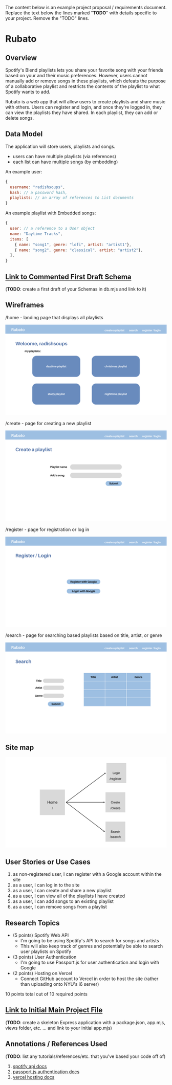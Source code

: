 The content below is an example project proposal / requirements document. Replace the text below the lines marked "__TODO__" with details specific to your project. Remove the "TODO" lines.

# Rubato

## Overview

Spotify's Blend playlists lets you share your favorite song with your friends based on your and their music preferences. However, users cannot manually add or remove songs in these playlists, which defeats the purpose of a collaborative playlist and restricts the contents of the playlist to what Spotify wants to add.

Rubato is a web app that will allow users to create playlists and share music with others. Users can register and login, and once they're logged in, they can view the playlists they have shared. In each playlist, they can add or delete songs.


## Data Model

The application will store users, playlists and songs. 

* users can have multiple playlists (via references)
* each list can have multiple songs (by embedding)

An example user:

```javascript
{
  username: "radishsoups",
  hash: // a password hash,
  playlists: // an array of references to List documents
}
```

An example playlist with Embedded songs:

```javascript
{
  user: // a reference to a User object
  name: "Daytime Tracks",
  items: [
    { name: "song1", genre: "lofi", artist: "artist1"},
    { name: "song2", genre: "classical", artist: "artist2"},
  ],
}
```


## [Link to Commented First Draft Schema](db.mjs) 

(__TODO__: create a first draft of your Schemas in db.mjs and link to it)

## Wireframes

/home - landing page that displays all playlists

![home](documentation/home.png)

/create - page for creating a new playlist

![create](documentation/create.png)

/register - page for registration or log in

![register](documentation/register.png)

/search - page for searching based playlists based on title, artist, or genre

![search](documentation/search.png)

## Site map

![search](documentation/map.png)

## User Stories or Use Cases

1. as non-registered user, I can register with a Google account within the site
2. as a user, I can log in to the site
3. as a user, I can create and share a new playlist
4. as a user, I can view all of the playlists I have created 
5. as a user, I can add songs to an existing playlist
6. as a user, I can remove songs from a playlist

## Research Topics

* (5 points) Spotify Web API
    * I'm going to be using Spotify's API to search for songs and artists
    * This will also keep track of genres and potentially be able to search user playlists on Spotify
* (3 points) User Authentication
    * I'm going to use Passport.js for user authentication and login with Google
* (2 points) Hosting on Vercel
    * Connect GitHub account to Vercel in order to host the site (rather than uploading onto NYU's i6 server)

10 points total out of 10 required points


## [Link to Initial Main Project File](app.mjs) 

(__TODO__: create a skeleton Express application with a package.json, app.mjs, views folder, etc. ... and link to your initial app.mjs)

## Annotations / References Used

(__TODO__: list any tutorials/references/etc. that you've based your code off of)

1. [spotify api docs](https://developer.spotify.com/documentation/web-api)
2. [passport.js authentication docs](http://passportjs.org/docs)
3. [vercel hosting docs](https://vercel.com/docs)

